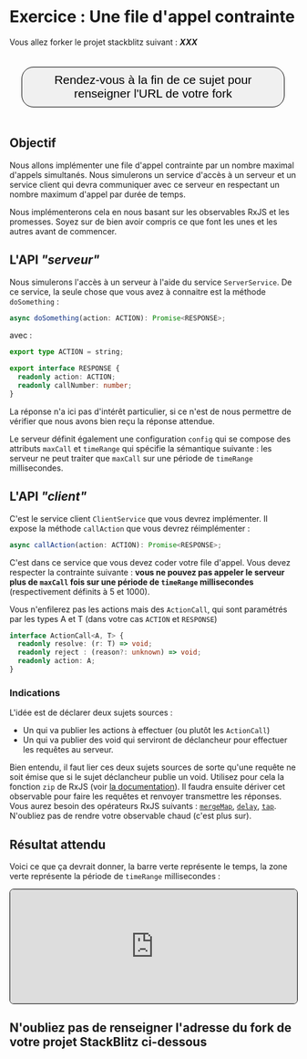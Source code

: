 # Exercice : Une file d'appel contrainte

Vous allez forker le projet stackblitz suivant : ***XXX***

<div style="text-align: center">
    <button onclick = "window.scrollTo(0, 100000)"
            style = "border-radius: 1em; padding: .5em; font-size: 1.5em; background-color: #f0f0f0; border: 1px solid black; margin: 1em; cursor: pointer;"
    >Rendez-vous à la fin de ce sujet pour renseigner l'URL de votre fork</button>
</div>

## Objectif

Nous allons implémenter une file d'appel contrainte par un nombre maximal d'appels simultanés. Nous simulerons un service d'accès à un serveur et un service client qui devra communiquer avec ce serveur en respectant un nombre maximum d'appel par durée de temps.

Nous implémenterons cela en nous basant sur les observables RxJS et les promesses. Soyez sur de bien avoir compris ce que font les unes et les autres avant de commencer.

## L'API *"serveur"*

Nous simulerons l'accès à un serveur à l'aide du service `ServerService`. De ce service, la seule chose que vous avez à connaitre est la méthode `doSomething` :

```typescript
async doSomething(action: ACTION): Promise<RESPONSE>;
```

avec :

```typescript
export type ACTION = string;

export interface RESPONSE {
  readonly action: ACTION;
  readonly callNumber: number;
}
```

La réponse n'a ici pas d'intérêt particulier, si ce n'est de nous permettre de vérifier que nous avons bien reçu la réponse attendue.

Le serveur définit également une configuration `config` qui se compose des attributs `maxCall` et `timeRange` qui spécifie la sémantique suivante : les serveur ne peut traiter que `maxCall` sur une période de `timeRange` millisecondes.

## L'API *"client"*

C'est le service client `ClientService` que vous devrez implémenter. Il expose la méthode `callAction` que vous devrez réimplémenter :

```typescript
async callAction(action: ACTION): Promise<RESPONSE>;
```

C'est dans ce service que vous devez coder votre file d'appel. Vous devez respecter la contrainte suivante : **vous ne pouvez pas appeler le serveur plus de `maxCall` fois sur une période de `timeRange` millisecondes** (respectivement définits à 5 et 1000).

Vous n'enfilerez pas les actions mais des `ActionCall`, qui sont paramétrés par les types A et T (dans votre cas `ACTION` et `RESPONSE`)

```typescript
interface ActionCall<A, T> {
  readonly resolve: (r: T) => void;
  readonly reject : (reason?: unknown) => void;
  readonly action: A;
}
```

### Indications

L'idée est de déclarer deux sujets sources :

* Un qui va publier les actions à effectuer (ou plutôt les `ActionCall`)
* Un qui va publier des void qui serviront de déclancheur pour effectuer les requêtes au serveur.

Bien entendu, il faut lier ces deux sujets sources de sorte qu'une requête ne soit émise que si le sujet déclancheur publie un void. Utilisez pour cela la fonction `zip` de RxJS (voir [la documentation](https://rxjs-dev.firebaseapp.com/api/index/function/zip)). Il faudra ensuite dériver cet observable pour faire les requêtes et renvoyer transmettre les réponses. Vous aurez besoin des opérateurs RxJS suivants : [`mergeMap`](https://rxjs.dev/api/operators/mergeMap), [`delay`](https://rxjs.dev/api/index/function/delay), [`tap`](https://rxjs.dev/api/index/function/tap). N'oubliez pas de rendre votre observable chaud (c'est plus sur).

## Résultat attendu

Voici ce que ça devrait donner, la barre verte représente le temps, la zone verte représente la période de `timeRange` millisecondes :

<iframe src="https://alexdmr.github.io/l3m-2023-2024-rxjs-fifo/"
        style="width: 100%; height: 200px; border: solid black 1px; border-radius: 0.5em; overflow: hidden;"
></iframe>

## N'oubliez pas de renseigner l'adresse du fork de votre projet StackBlitz ci-dessous
